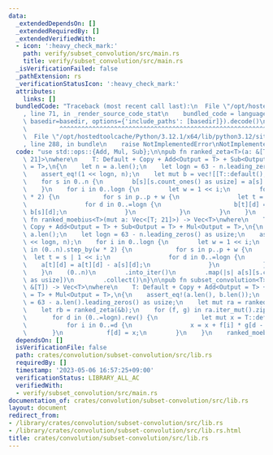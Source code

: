 ```yaml
---
data:
  _extendedDependsOn: []
  _extendedRequiredBy: []
  _extendedVerifiedWith:
  - icon: ':heavy_check_mark:'
    path: verify/subset_convolution/src/main.rs
    title: verify/subset_convolution/src/main.rs
  _isVerificationFailed: false
  _pathExtension: rs
  _verificationStatusIcon: ':heavy_check_mark:'
  attributes:
    links: []
  bundledCode: "Traceback (most recent call last):\n  File \"/opt/hostedtoolcache/Python/3.12.1/x64/lib/python3.12/site-packages/onlinejudge_verify/documentation/build.py\"\
    , line 71, in _render_source_code_stat\n    bundled_code = language.bundle(stat.path,\
    \ basedir=basedir, options={'include_paths': [basedir]}).decode()\n          \
    \         ^^^^^^^^^^^^^^^^^^^^^^^^^^^^^^^^^^^^^^^^^^^^^^^^^^^^^^^^^^^^^^^^^^^^^^^^^^^^^^^^^\n\
    \  File \"/opt/hostedtoolcache/Python/3.12.1/x64/lib/python3.12/site-packages/onlinejudge_verify/languages/rust.py\"\
    , line 288, in bundle\n    raise NotImplementedError\nNotImplementedError\n"
  code: "use std::ops::{Add, Mul, Sub};\n\npub fn ranked_zeta<T>(a: &[T]) -> Vec<[T;\
    \ 21]>\nwhere\n    T: Default + Copy + Add<Output = T> + Sub<Output = T> + Mul<Output\
    \ = T>,\n{\n    let n = a.len();\n    let logn = 63 - n.leading_zeros() as usize;\n\
    \    assert_eq!(1 << logn, n);\n    let mut b = vec![[T::default(); 21]; n];\n\
    \    for s in 0..n {\n        b[s][s.count_ones() as usize] = a[s].clone();\n\
    \    }\n    for i in 0..logn {\n        let w = 1 << i;\n        for p in (0..n).step_by(w\
    \ * 2) {\n            for s in p..p + w {\n                let t = s | 1 << i;\n\
    \                for d in 0..=logn {\n                    b[t][d] = b[t][d] +\
    \ b[s][d];\n                }\n            }\n        }\n    }\n    b\n}\n\npub\
    \ fn ranked_moebius<T>(mut a: Vec<[T; 21]>) -> Vec<T>\nwhere\n    T: Default +\
    \ Copy + Add<Output = T> + Sub<Output = T> + Mul<Output = T>,\n{\n    let n =\
    \ a.len();\n    let logn = 63 - n.leading_zeros() as usize;\n    assert_eq!(1\
    \ << logn, n);\n    for i in 0..logn {\n        let w = 1 << i;\n        for p\
    \ in (0..n).step_by(w * 2) {\n            for s in p..p + w {\n              \
    \  let t = s | 1 << i;\n                for d in 0..=logn {\n                \
    \    a[t][d] = a[t][d] - a[s][d];\n                }\n            }\n        }\n\
    \    }\n    (0..n)\n        .into_iter()\n        .map(|s| a[s][s.count_ones()\
    \ as usize])\n        .collect()\n}\n\npub fn subset_convolution<T>(a: &[T], b:\
    \ &[T]) -> Vec<T>\nwhere\n    T: Default + Copy + Add<Output = T> + Sub<Output\
    \ = T> + Mul<Output = T>,\n{\n    assert_eq!(a.len(), b.len());\n    let logn\
    \ = 63 - a.len().leading_zeros() as usize;\n    let mut ra = ranked_zeta(&a);\n\
    \    let rb = ranked_zeta(&b);\n    for (f, g) in ra.iter_mut().zip(&rb) {\n \
    \       for d in (0..=logn).rev() {\n            let mut x = T::default();\n \
    \           for i in 0..=d {\n                x = x + f[i] * g[d - i];\n     \
    \       }\n            f[d] = x;\n        }\n    }\n    ranked_moebius(ra)\n}\n"
  dependsOn: []
  isVerificationFile: false
  path: crates/convolution/subset-convolution/src/lib.rs
  requiredBy: []
  timestamp: '2023-05-06 16:57:25+09:00'
  verificationStatus: LIBRARY_ALL_AC
  verifiedWith:
  - verify/subset_convolution/src/main.rs
documentation_of: crates/convolution/subset-convolution/src/lib.rs
layout: document
redirect_from:
- /library/crates/convolution/subset-convolution/src/lib.rs
- /library/crates/convolution/subset-convolution/src/lib.rs.html
title: crates/convolution/subset-convolution/src/lib.rs
---
```

